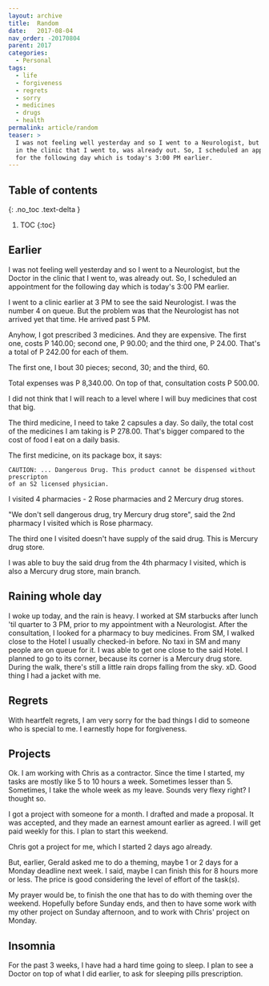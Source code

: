```yaml
---
layout: archive
title:  Random
date:   2017-08-04
nav_order: -20170804
parent: 2017
categories:
  - Personal
tags:
  - life
  - forgiveness
  - regrets
  - sorry
  - medicines
  - drugs
  - health
permalink: article/random
teaser: >
  I was not feeling well yesterday and so I went to a Neurologist, but the Doctor
  in the clinic that I went to, was already out. So, I scheduled an appointment
  for the following day which is today's 3:00 PM earlier.
---
```


## Table of contents
{: .no_toc .text-delta }
1. TOC
{:toc}

## Earlier

I was not feeling well yesterday and so I went to a Neurologist, but the Doctor
in the clinic that I went to, was already out. So, I scheduled an appointment for
the following day which is today's 3:00 PM earlier.

I went to a clinic earlier at 3 PM to see the said Neurologist. I was the number
4 on queue. But the problem was that the Neurologist has not arrived yet that
time. He arrived past 5 PM.

Anyhow, I got prescribed 3 medicines. And they are expensive. The first one,
costs P 140.00; second one, P 90.00; and the third one, P 24.00. That's a total
of P 242.00 for each of them.

The first one, I bout 30 pieces; second, 30; and the third, 60.

Total expenses was P 8,340.00. On top of that, consultation costs P 500.00.

I did not think that I will reach to a level where I will buy medicines that
cost that big.

The third medicine, I need to take 2 capsules a day. So daily, the total cost of
the medicines I am taking is P 278.00. That's bigger compared to the cost of food
I eat on a daily basis.

The first medicine, on its package box, it says:

```
CAUTION: ... Dangerous Drug. This product cannot be dispensed without prescripton
of an S2 licensed physician.
```

I visited 4 pharmacies - 2 Rose pharmacies and 2 Mercury drug stores.

"We don't sell dangerous drug, try Mercury drug store", said the 2nd pharmacy I
visited which is Rose pharmacy.

The third one I visited doesn't have supply of the said drug. This is Mercury
drug store.

I was able to buy the said drug from the 4th pharmacy I visited, which is also
a Mercury drug store, main branch.

## Raining whole day

I woke up today, and the rain is heavy. I worked at SM starbucks after lunch 'til
quarter to 3 PM, prior to my appointment with a Neurologist.  After the
consultation, I looked for a pharmacy to buy medicines. From SM, I walked close
to the Hotel I usually checked-in before. No taxi in SM and many people are on
queue for it. I was able to get one close to the said Hotel. I planned to go to
its corner, because its corner is a Mercury drug store. During the walk, there's
still a little rain drops falling from the sky. xD. Good thing I had a jacket
with me.

## Regrets

With heartfelt regrets, I am very sorry for the bad things I did to someone who
is special to me. I earnestly hope for forgiveness.

## Projects

Ok. I am working with Chris as a contractor. Since the time I started, my tasks
are mostly like 5 to 10 hours a week. Sometimes lesser than 5. Sometimes, I take
the whole week as my leave. Sounds very flexy right? I thought so.

I got a project with someone for a month. I drafted and made a proposal. It was
accepted, and they made an earnest amount earlier as agreed. I will get paid
weekly for this. I plan to start this weekend.

Chris got a project for me, which I started 2 days ago already.

But, earlier, Gerald asked me to do a theming, maybe 1 or 2 days for a Monday
deadline next week. I said, maybe I can finish this for 8 hours more or less. The
price is good considering the level of effort of the task(s).

My prayer would be, to finish the one that has to do with theming over the
weekend. Hopefully before Sunday ends, and then to have some work with my other
project on Sunday afternoon, and to work with Chris' project on Monday.

## Insomnia

For the past 3 weeks, I have had a hard time going to sleep. I plan to see a
Doctor on top of what I did earlier, to ask for sleeping pills prescription.

